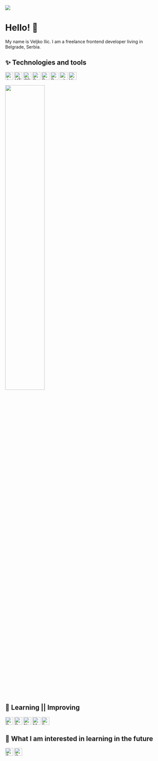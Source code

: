 <img src="https://thumbs.gfycat.com/GleefulGiftedJackal.webp"/>


# Hello! 👾
My name is Veljko Ilic. I am a freelance frontend developer living in Belgrade, Serbia. 

## ✨  Technologies and tools
<a name="learning-now"></a>
<p float=left>
  <img src="https://img.shields.io/badge/JavaScript-282C34?logo=javascript&logoColor=F7DF1E" alt="JavaScript logo" title="JavaScript" height="25" />
  <img src="https://img.shields.io/badge/HTML5-282C34?logo=html5&logoColor=E34F26" alt="HTML5 logo" title="HTML5" height="25" />
  <img src="https://img.shields.io/badge/CSS3-282C34?logo=css3&logoColor=1572B6" alt="CSS3 logo" title="CSS3" height="25" />
  <img src="https://img.shields.io/badge/Sass-282C34?logo=sass&logoColor=CC6699" alt="Sass logo" title="Sass" height="25" />
  <img src="https://img.shields.io/badge/-React-282C34?logo=react&logoColor=61DAFB" alt="React logo" title="React Native" height="25" />
  <img src="https://img.shields.io/badge/Redux-282C34?logo=redux&logoColor=764ABC" alt="Redux logo" title="Redux" height="25" />
  <img src="https://img.shields.io/badge/git-282C34?logo=git&logoColor=F05032" alt="git logo" title="git" height="25" />
  <img src="https://img.shields.io/badge/VS%20Code-282C34?logo=visual-studio-code&logoColor=007ACC" alt="Visual Studio Code logo" title="Visual Studio Code" height="25" />
</p>
<img height="50%" width="auto" src ="https://github-readme-stats.vercel.app/api/top-langs/?username=veljkoilic&layout=compact&hide_border=true&theme=darcula&bg_color=00000000&langs_count=6&hide=jupyter%20notebook,tex,css,php">

## 👀  Learning || Improving

<p float=left>
    <img src="https://img.shields.io/badge/-React-282C34?logo=react&logoColor=61DAFB" alt="React logo" title="React Native" height="25" />
    <img src="https://img.shields.io/badge/Redux-282C34?logo=redux&logoColor=764ABC" alt="Redux logo" title="Redux" height="25" />
    <img src="https://img.shields.io/badge/Node.js-282C34?logo=node.js&logoColor=339933" alt="Node.js logo" title="Node.js" height="25" />
    <img src="https://img.shields.io/badge/MongoDB-282C34?logo=mongodb&logoColor=47A248" alt="MongoDB logo" title="MongoDB" height="25" />
    <img src="https://img.shields.io/badge/Express-282C34?logo=express&logoColor=FFFFFF" alt="Express.js logo" title="Express.js" height="25" />
</p>

## 🚀  What I am interested in learning in the future

<p float=left>
  <img src="https://img.shields.io/badge/Typescript-282C34?logo=typescript&logoColor=2f72bc" alt="Typescript logo" title="Typescrtipt" height="25" />
  <img src="https://img.shields.io/badge/GraphQL-282C34?logo=graphql&logoColor=de33a6" alt="GraphQL logo" title="GraphQL" height="25" />
</p


